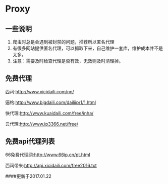 # Proxy

## 一些说明

1. 爬虫时总是会遇到被封禁的问题，推荐所以匿名代理
2. 有很多网站提供匿名代理，可以抓取下来，自己维护一套库，维护成本并不是太多。
3. 注意：需要及时检查代理是否有效，无效则及时清理掉。

## 免费代理
西祠:http://www.xicidaili.com/nn/

逼格:http://www.bigdaili.com/dailiip/1/1.html

快代理:http://www.kuaidaili.com/free/inha/

云代理:http://www.ip3366.net/free/


## 免费api代理列表
66免费代理网:http://www.66ip.cn/pt.html

西祠带来:http://api.xicidaili.com/free2016.txt

####更新于2017.01.22
